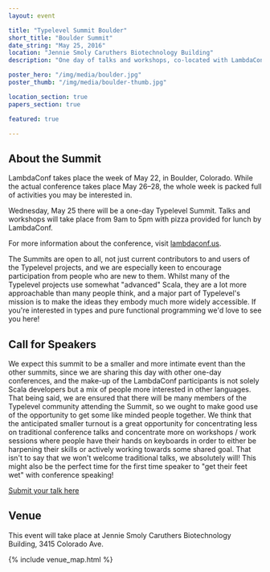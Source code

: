 ```yaml
---
layout: event

title: "Typelevel Summit Boulder"
short_title: "Boulder Summit"
date_string: "May 25, 2016"
location: "Jennie Smoly Caruthers Biotechnology Building"
description: "One day of talks and workshops, co-located with LambdaConf."

poster_hero: "/img/media/boulder.jpg"
poster_thumb: "/img/media/boulder-thumb.jpg"

location_section: true
papers_section: true

featured: true

---
```


## About the Summit

LambdaConf takes place the week of May 22, in Boulder, Colorado.
While the actual conference takes place May 26–28, the whole week is packed full of activities you may be interested in.

Wednesday, May 25 there will be a one-day Typelevel Summit.
Talks and workshops will take place from 9am to 5pm with pizza provided for lunch by LambdaConf.

For more information about the conference, visit <a href="http://www.lambdaconf.us/">lambdaconf.us</a>.

The Summits are open to all, not just current contributors to and users of the Typelevel projects, and we are especially keen to encourage participation from people who are new to them.
Whilst many of the Typelevel projects use somewhat "advanced" Scala, they are a lot more approachable than many people think, and a major part of Typelevel's mission is to make the ideas they embody much more widely accessible.
If you're interested in types and pure functional programming we'd love to see you here!

## Call for Speakers

We expect this summit to be a smaller and more intimate event than the
other summits, since we are sharing this day with other one-day
conferences, and the make-up of the LambdaConf participants is not
solely Scala developers but a mix of people more interested in other
languages. That being said, we are ensured that there will be many
members of the Typelevel community attending the Summit, so we ought
to make good use of the opportunity to get some like minded people
together. We think that the anticipated smaller turnout is a great
opportunity for concentrating less on traditional conference talks and
concentrate more on workshops / work sessions where people have their
hands on keyboards in order to either be harpening their skills or
actively working towards some shared goal. That isn't to say that we
won't welcome traditional talks, we absolutely will! This might also
be the perfect time for the first time speaker to "get their feet
wet" with conference speaking!


<a class="btn large" href="http://docs.google.com/forms/d/1fLlczyZc2qvhX-OjPWX6rk3MRmtz9pkjDEtm-6EzYXs/">Submit your talk here</a>


## Venue

This event will take place at Jennie Smoly Caruthers Biotechnology Building, 3415 Colorado Ave.

{% include venue_map.html %}
